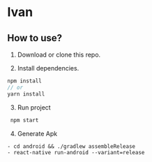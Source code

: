 # Ivan

## How to use?

1. Download or clone this repo.

2. Install dependencies.

```js
npm install
// or
yarn install
```

3. Run project

```js
 npm start
```

4. Generate Apk

````
- cd android && ./gradlew assembleRelease
- react-native run-android --variant=release
````